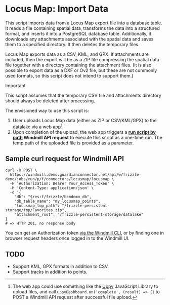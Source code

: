 # Locus Map: Import Data

This script imports data from a Locus Map export file into a database table. It reads a file containing spatial data, transforms the data into a structured format, and inserts it into a PostgreSQL database table. Additionally, it downloads any attachments associated with the spatial data and saves them to a specified directory. It then deletes the temporary files.

Locus Map exports data as a CSV, KML, and GPX. If attachments are included, then the export will be as a ZIP file compressing the spatial data file together with a directory containing the attachment files. (It is also possible to export data as a DXF or Ov2 file, but these are not commonly used formats, so this script does not intend to support them.)


> [!IMPORTANT]
> This script assumes that the temporary CSV file and attachments directory should always be deleted after processing.

The envisioned way to use this script is:

1. User uploads Locus Map data (either as ZIP or CSV/KML/GPX) to the datalake via a web app[^1].
2. Upon completion of the upload, the web app triggers a **[run script by path](https://app.windmill.dev/openapi.html#tag/job/POST/w/{workspace}/jobs/run/p/{path}) Windmill API request** to execute this script as a one-time run. The temp path of the uploaded file is provided as a parameter.

[^1]: The web app could use something like the [Uppy](https://github.com/transloadit/uppy) JavaScript Library to upload files, and call `uppyDashboard.on('complete', (result) => {}` to POST a Windmill API request after successful file upload.


## Sample curl request for Windmill API

```
curl -X POST \
  https://windmill.demo.guardianconnector.net/api/w/frizzle-demo/jobs/run/p/f/connectors/locusmap/locusmap \
  -H 'Authorization: Bearer Your_Access_Token' \
  -H 'Content-Type: application/json' \
  -d '{
    "db": "$res:f/frizzle/bcmdemo_db",
    "db_table_name": "my_locusmap_points",
    "locusmap_tmp_path": "/frizzle-persistent-storage/tmp/Favorites.zip",
    "attachment_root": "/frizzle-persistent-storage/datalake"
}
# => HTTP 201, no response body
``` 

You can get an Authorization token [via the Windmill CLI](https://www.windmill.dev/docs/advanced/cli/user#creating-a-token), or by finding one in browser request headers once logged in to the Windmill UI.

## TODO

* Support KML, GPX formats in addition to CSV.
* Support tracks in addition to points.